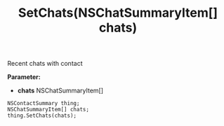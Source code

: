 ﻿---
uid: crmscript_ref_NSContactSummary_SetChats
title: SetChats(NSChatSummaryItem[] chats)
intellisense: NSContactSummary.SetChats
keywords: NSContactSummary, GetChats
so.topic: reference
---

Recent chats with contact

**Parameter:** 
 - **chats** NSChatSummaryItem[]

```crmscript
NSContactSummary thing;
NSChatSummaryItem[] chats;
thing.SetChats(chats);
```

